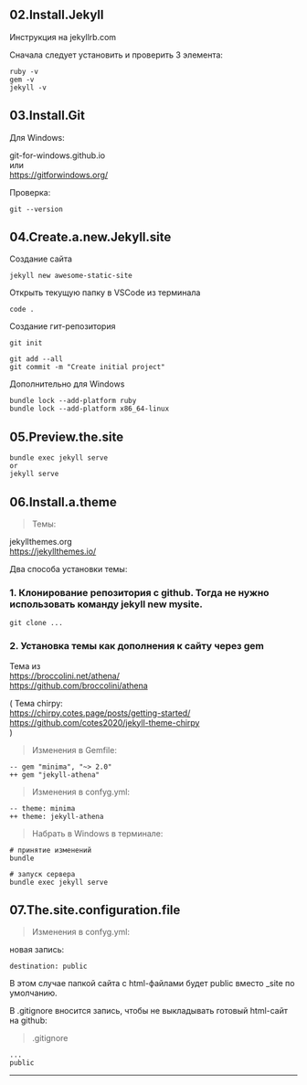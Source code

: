 ## 02.Install.Jekyll

Инструкция на jekyllrb.com

Сначала следует установить и проверить 3 элемента:  

    ruby -v
    gem -v
    jekyll -v

## 03.Install.Git

Для Windows:

git-for-windows.github.io  
или  
https://gitforwindows.org/

Проверка:

    git --version

## 04.Create.a.new.Jekyll.site

Создание сайта

    jekyll new awesome-static-site

Открыть текущую папку в VSCode из терминала

    code .

Создание гит-репозитория

    git init

    git add --all
    git commit -m "Create initial project"

Дополнительно для Windows

    bundle lock --add-platform ruby
    bundle lock --add-platform x86_64-linux

## 05.Preview.the.site

    bundle exec jekyll serve
    or
    jekyll serve

## 06.Install.a.theme

> Темы:

jekyllthemes.org  
https://jekyllthemes.io/

Два способа установки темы:  

### 1. Клонирование репозитория с github. Тогда не нужно использовать команду jekyll new mysite.

    git clone ...


### 2. Установка темы как дополнения к сайту через gem

Тема из  
https://broccolini.net/athena/  
https://github.com/broccolini/athena  

( Тема chirpy:  
https://chirpy.cotes.page/posts/getting-started/  
https://github.com/cotes2020/jekyll-theme-chirpy  
)

> Изменения в Gemfile:

    -- gem "minima", "~> 2.0"
    ++ gem "jekyll-athena"

> Изменения в confyg.yml:

    -- theme: minima
    ++ theme: jekyll-athena  
    
> Набрать в Windows в терминале:

    # принятие изменений
    bundle

    # запуск сервера
    bundle exec jekyll serve

## 07.The.site.configuration.file

> Изменения в confyg.yml:

новая запись:  

    destination: public

В этом случае папкой сайта с html-файлами будет public вместо _site по умолчанию.  

В .gitignore вносится запись, чтобы не выкладывать готовый html-сайт на github:  

> .gitignore

    ...
    public

---
